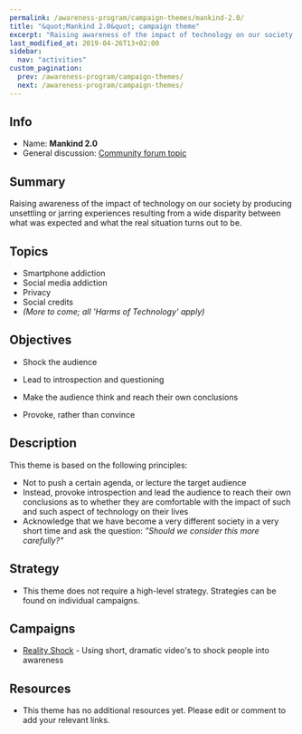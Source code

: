```yaml
---
permalink: /awareness-program/campaign-themes/mankind-2.0/
title: "&quot;Mankind 2.0&quot; campaign theme"
excerpt: "Raising awareness of the impact of technology on our society."
last_modified_at: 2019-04-26T13+02:00
sidebar:
  nav: "activities"
custom_pagination:
  prev: /awareness-program/campaign-themes/
  next: /awareness-program/campaign-themes/
---
```



<!-- Please fill in the information below each header according to the instructions.

       - Do NOT remove section headers. Instead add the placeholder text if the section is not needed.
       - You can leave the comments. They can be helpful when editing the issue later on.
       - Replace brackets with appropriate information (unless part of a link), leaving formatting intact.
       - The non-comments texts below provide examples, unless they are placeholder text

    Note: You will not be wasting your time documenting all this. The information in this issue
             should be copied to the Theme README.md after your feedback is incorporated.
-->

## Info 

<!-- Provide short name that reflects the gist of the theme, used as working title.
      Also add the link to community forum topic that is used for general discussion. -->

- Name: **Mankind 2.0**
- General discussion: [Community forum topic](https://community.humanetech.com/t/2785)

## Summary 

<!-- Clear and concise explanation in 1-3 lines of text -->

Raising awareness of the impact of technology on our society by producing unsettling or jarring experiences resulting from a wide disparity between what was expected and what the real situation turns out to be.

## Topics

<!-- Bullet list with (humane) tech topics and/or harms that are targeted -->

- Smartphone addiction
- Social media addiction
- Privacy
- Social credits
- _(More to come; all 'Harms of Technology' apply)_

## Objectives

<!-- Bullet list of what to achieve with the campaigns in this theme, separated by empty lines. -->

- Shock the audience

- Lead to introspection and questioning

- Make the audience think and reach their own conclusions

- Provoke, rather than convince

## Description

<!-- A longer, more elaborate description (one or more paragraphs of text) -->

This theme is based on the following principles:

- Not to push a certain agenda, or lecture the target audience
- Instead, provoke introspection and lead the audience to reach their own conclusions as to whether they are comfortable with the impact of such and such aspect of technology on their lives
- Acknowledge that we have become a very different society in a very short time and ask the question: _"Should we consider this more carefully?"_

## Strategy

<!-- (optional) If there is a common strategy, outline it here (one or more paragraphs of text, use formatting - like lists - where appropriate). Leave the placeholder text if this section is not needed. -->

- This theme does not require a high-level strategy. Strategies can be found on individual campaigns.

## Campaigns

<!-- Hyperlinked ToC to past, ongoing and future campaigns. Update this later to reflect changes. -->

- [Reality Shock](https://github.com/humanetech-community/humanetech-community-awareness/tree/master/campaigns/reality-shock/README.mdl) - Using short, dramatic video's to shock people into awareness

## Resources

<!-- (optional) Links to relevant folders, files and external information, or leave the placeholder text. -->

- This theme has no additional resources yet. Please edit or comment to add your relevant links.
